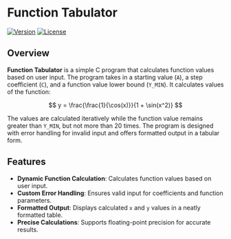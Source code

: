 # Function Tabulator

[![Version](https://img.shields.io/badge/version-v1.1.1-blue.svg)](https://shields.io/)
[![License](https://img.shields.io/badge/license-MIT-brightgreen.svg)](https://choosealicense.com/)

## Overview

**Function Tabulator** is a simple C program that calculates function values based on user input. The program takes in a starting value (`A`), a step coefficient (`C`), and a function value lower bound (`Y_MIN`). It calculates values of the function:

$$
y = \frac{\frac{1}{\cos(x)}}{1 + \sin(x^2)}
$$

The values are calculated iteratively while the function value remains greater than `Y_MIN`, but not more than 20 times. The program is designed with error handling for invalid input and offers formatted output in a tabular form.

## Features

- **Dynamic Function Calculation**: Calculates function values based on user input.
- **Custom Error Handling**: Ensures valid input for coefficients and function parameters.
- **Formatted Output**: Displays calculated `x` and `y` values in a neatly formatted table.
- **Precise Calculations**: Supports floating-point precision for accurate results.